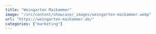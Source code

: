 ```yaml
---
title: "Weingarten Maikammer"
image: "/src/content/showcase/_images/weingarten-maikammer.webp"
url: "https://weingarten-maikammer.de/"
categories: ["marketing"]
---
```

